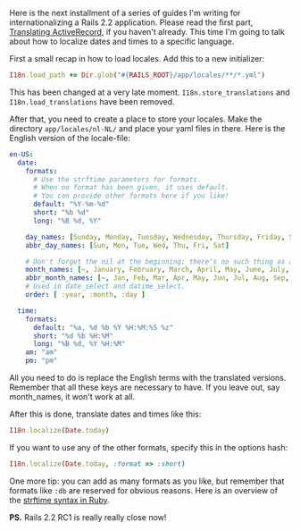 Here is the next installment of a series of guides I'm writing for internationalizing a Rails 2.2
application. Please read the first part, [Translating ActiveRecord](/translating-activerecord), if
you haven't already. This time I'm going to talk about how to localize dates and times to a specific
language.

First a small recap in how to load locales. Add this to a new initializer:

``` ruby
I18n.load_path += Dir.glob("#{RAILS_ROOT}/app/locales/**/*.yml")
```

This has been changed at a very late moment. `I18n.store_translations` and `I18n.load_translations`
have been removed.

After that, you need to create a place to store your locales. Make the directory
`app/locales/nl-NL/` and place your yaml files in there. Here is the English version of the
locale-file:

``` yaml
en-US:
  date:
    formats:
      # Use the strftime parameters for formats.
      # When no format has been given, it uses default.
      # You can provide other formats here if you like!
      default: "%Y-%m-%d"
      short: "%b %d"
      long: "%B %d, %Y"

    day_names: [Sunday, Monday, Tuesday, Wednesday, Thursday, Friday, Saturday]
    abbr_day_names: [Sun, Mon, Tue, Wed, Thu, Fri, Sat]

    # Don't forget the nil at the beginning; there's no such thing as a 0th month
    month_names: [~, January, February, March, April, May, June, July, August, September, October, November, December]
    abbr_month_names: [~, Jan, Feb, Mar, Apr, May, Jun, Jul, Aug, Sep, Oct, Nov, Dec]
    # Used in date_select and datime_select.
    order: [ :year, :month, :day ]

  time:
    formats:
      default: "%a, %d %b %Y %H:%M:%S %z"
      short: "%d %b %H:%M"
      long: "%B %d, %Y %H:%M"
    am: "am"
    pm: "pm"
```

All you need to do is replace the English terms with the translated versions. Remember that all
these keys are necessary to have. If you leave out, say month_names, it won't work at all.

After this is done, translate dates and times like this:

``` ruby
I18n.localize(Date.today)
```

If you want to use any of the other formats, specify this in the options hash:

``` ruby
I18n.localize(Date.today, :format => :short)
```

One more tip: you can add as many formats as you like, but remember that formats like
`:db` are reserved for obvious reasons. Here is an overview of the [strftime syntax in
Ruby](http://www.ruby-doc.org/core/classes/Time.html#M000297).

**PS.** Rails 2.2 RC1 is really really close now!
